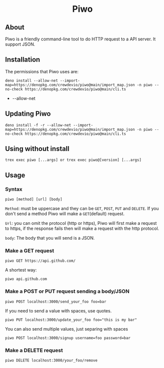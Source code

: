 <h1 align="center">Piwo</h1>

## About

Piwo is a friendly command-line tool to do HTTP request to a API server. It support JSON.

## Installation

The permissions that Piwo uses are:

```console
deno install --allow-net --import-map=https://denopkg.com/crewdevio/piwo@main/import_map.json -n piwo --no-check https://denopkg.com/crewdevio/piwo@main/cli.ts

```

- --allow-net


## Updating Piwo

```console
deno install -f -r --allow-net --import-map=https://denopkg.com/crewdevio/piwo@main/import_map.json -n piwo --no-check https://denopkg.com/crewdevio/piwo@main/cli.ts

```

## Using without install

```console
trex exec piwo [...args] or trex exec piwo@[version] [...args]
```


## Usage

### Syntax

```console
piwo [method] [url] [body]
```

`Method`: must be uppercase and they can be `GET`, `POST`, `PUT` and `DELETE`. If you don't send a method Piwo will make a `GET`(default) request.

`Url`: you can omit the protocol (http or https), Piwo will first make a request to https, if the response fails then will make a request with the http protocol.

`body`: The body that you will send is a JSON.

### Make a GET request

```console
piwo GET https://api.github.com/
```

A shortest way:

```
piwo api.github.com
```

### Make a POST or PUT request sending a body/JSON

```console
piwo POST localhost:3000/send_your_foo foo=bar
```

If you need to send a value with spaces, use quotes.

```console
piwo PUT localhost:3000/update_your_foo foo="this is my bar"
```

You can also send multiple values, just separing with spaces

```console
piwo POST localhost:3000/signup username=foo password=bar
```

### Make a DELETE request

```console
piwo DELETE localhost:3000/your_foo/remove
```